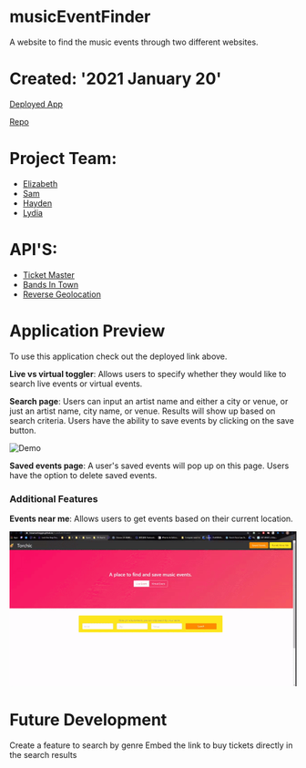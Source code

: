 # musicEventFinder
A website to find the music events through two different websites.
# Created: '2021 January 20'

[Deployed App](https://lnewmanheggie.github.io/musicEventFinder/)

[Repo](https://github.com/lnewmanheggie/musicEventFinder)

# Project Team:
 * [Elizabeth](https://github.com/ebe1997) 
 * [Sam](https://github.com/zylanthic) 
 * [Hayden](https://github.com/H-garr) 
 * [Lydia](https://github.com/lnewmanheggie) 
# API'S:
* [Ticket Master](https://developer.ticketmaster.com/products-and-docs/apis/getting-started/)
* [Bands In Town](https://app.swaggerhub.com/apis/Bandsintown/PublicAPI/3.0.0#/)
* [Reverse Geolocation](https://locationiq.com/sandbox/geocoding/reverse)

# Application Preview
To use this application check out the deployed link above.

**Live vs virtual toggler**: Allows users to specify whether they would like to search live events or virtual events.

**Search page**: Users can input an artist name and either a city or venue, or just an artist name, city name, or venue.
Results will show up based on search criteria. Users have the ability to save events by clicking on the save button. 

![Demo](./Assets/demo1.gif)

**Saved events page**: A user's saved events will pop up on this page. Users have the option to delete saved events. 

### Additional Features
**Events near me**: Allows users to get events based on their current location.

![Demo](./Assets/UserLocation.gif)

# Future Development
Create a feature to search by genre
Embed the link to buy tickets directly in the search results

